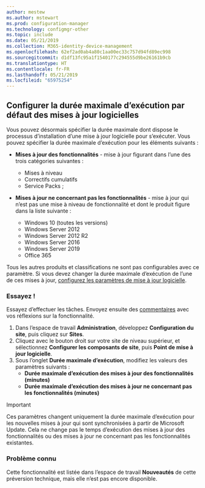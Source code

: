 ```yaml
---
author: mestew
ms.author: mstewart
ms.prod: configuration-manager
ms.technology: configmgr-other
ms.topic: include
ms.date: 05/21/2019
ms.collection: M365-identity-device-management
ms.openlocfilehash: 62ef2ad0ab4a80c1aa00ec33c757d94fd89ec998
ms.sourcegitcommit: d1df13fc95a1f1540177c294555d9be26161b9cb
ms.translationtype: HT
ms.contentlocale: fr-FR
ms.lasthandoff: 05/21/2019
ms.locfileid: "65975254"
---
```

## <a name="bkmk_timeout"></a> Configurer la durée maximale d’exécution par défaut des mises à jour logicielles

<!--3734426-->

Vous pouvez désormais spécifier la durée maximale dont dispose le processus d’installation d’une mise à jour logicielle pour s’exécuter. Vous pouvez spécifier la durée maximale d’exécution pour les éléments suivants :

- **Mises à jour des fonctionnalités** - mise à jour figurant dans l’une des trois catégories suivantes :
    - Mises à niveau
    - Correctifs cumulatifs
    - Service Packs ;

- **Mises à jour ne concernant pas les fonctionnalités** - mise à jour qui n’est pas une mise à niveau de fonctionnalité et dont le produit figure dans la liste suivante :
    - Windows 10 (toutes les versions)
    - Windows Server 2012
    - Windows Server 2012 R2
    - Windows Server 2016
    - Windows Server 2019
    - Office 365

Tous les autres produits et classifications ne sont pas configurables avec ce paramètre. Si vous devez changer la durée maximale d’exécution de l’une de ces mises à jour, [configurez les paramètres de mise à jour logicielle](/sccm/sum/get-started/manage-settings-for-software-updates#BKMK_SoftwareUpdatesSettings).

### <a name="try-it-out"></a>Essayez !

Essayez d’effectuer les tâches. Envoyez ensuite des [commentaires](/sccm/core/understand/find-help#product-feedback) avec vos réflexions sur la fonctionnalité.

1. Dans l’espace de travail **Administration**, développez **Configuration du site**, puis cliquez sur **Sites**.
1. Cliquez avec le bouton droit sur votre site de niveau supérieur, et sélectionnez **Configurer les composants de site**, puis **Point de mise à jour logicielle**.
1. Sous l’onglet **Durée maximale d’exécution**, modifiez les valeurs des paramètres suivants : 
   - **Durée maximale d’exécution des mises à jour des fonctionnalités (minutes)**
   - **Durée maximale d’exécution des mises à jour ne concernant pas les fonctionnalités (minutes)**

> [!IMPORTANT]  
> Ces paramètres changent uniquement la durée maximale d’exécution pour les nouvelles mises à jour qui sont synchronisées à partir de Microsoft Update. Cela ne change pas le temps d’exécution des mises à jour des fonctionnalités ou des mises à jour ne concernant pas les fonctionnalités existantes.

### <a name="known-issue"></a>Problème connu

Cette fonctionnalité est listée dans l’espace de travail **Nouveautés** de cette préversion technique, mais elle n’est pas encore disponible.
